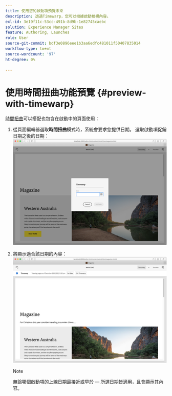 ```yaml
---
title: 使用您的啟動項預覽未來
description: 透過Timewarp，您可以根據啟動檢視內容。
exl-id: 3e19f11c-53cc-491b-8d9b-1e82745caebc
solution: Experience Manager Sites
feature: Authoring, Launches
role: User
source-git-commit: bdf3e0896eee1b3aa6edfc481011f50407835014
workflow-type: tm+mt
source-wordcount: '97'
ht-degree: 0%

---
```


# 使用時間扭曲功能預覽 {#preview-with-timewarp}

[時間扭曲](/help/sites-cloud/authoring/sites-console/page-versions.md#timewarp)可以搭配也包含在啟動中的頁面使用：

1. 從頁面編輯器選取&#x200B;**時間扭曲**模式時，系統會要求您提供日期。 選取啟動項促銷日期之後的日期：
   ![從頁面編輯器導覽啟動項](/help/sites-cloud/authoring/assets/launches-timewarp-01.png)

1. 將顯示適合該日期的內容：
   ![從頁面編輯器導覽啟動項](/help/sites-cloud/authoring/assets/launches-timewarp-02.png)

   >[!NOTE]
   >
   >無論哪個啟動項的上線日期最接近或早於 — 所選日期皆適用，且會顯示其內容。
